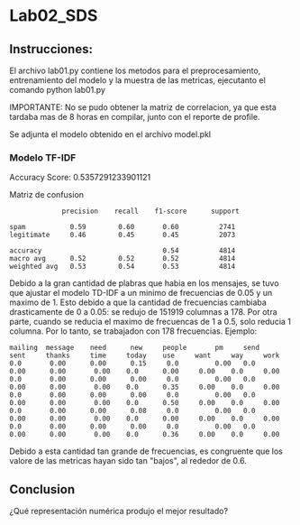 # Lab02_SDS

## Instrucciones:
El archivo lab01.py contiene los metodos para el preprocesamiento, entrenamiento del modelo y la muestra de las metricas, ejecutanto el comando python lab01.py

IMPORTANTE: No se pudo obtener la matriz de correlacion, ya que esta tardaba mas de 8 horas en compilar, junto con el reporte de profile.

Se adjunta el modelo obtenido en el archivo model.pkl


### Modelo TF-IDF

Accuracy Score: 0.5357291233901121

Matriz de confusion

                 precision    recall    f1-score      support

    spam           0.59        0.60       0.60          2741
    legitimate     0.46        0.45       0.45          2073

    accuracy                              0.54          4814
    macro avg      0.52        0.52       0.52          4814
    weighted avg   0.53        0.54       0.53          4814

Debido a la gran cantidad de plabras que habia en los mensajes, se tuvo que ajustar el modelo TD-IDF a un minimo de frecuencias de 0.05 y un maximo de 1. Esto debido a que la cantidad de frecuencias cambiaba drasticamente de 0 a 0.05: se redujo de 151919 columnas a 178. Por otra parte, cuando se reducia el maximo de frecuencas de 1 a 0.5, solo reducia 1 columna. Por lo tanto, se trabajadon con 178 frecuencias. Ejemplo:

    mailing  message    need      new     people       pm     send     sent     thanks     time     today    use     want     way     work
    0.0       0.00      0.00      0.15     0.0         0.00   0.0      0.00      0.00       0.00    0.0      0.00     0.00    0.0     0.00    
    0.0       0.00      0.00      0.00     0.0         0.00   0.0      0.00      0.00       0.00    0.0      0.35     0.00    0.0     0.00    
    0.0       0.00      0.00      0.00     0.0         0.00   0.0      0.00      0.00       0.00    0.0      0.50     0.00    0.0     0.00    
    0.0       0.00      0.00      0.08     0.0         0.00   0.0      0.00      0.00       0.00    0.0      0.00     0.00    0.0     0.00    
    0.0       0.00      0.00      0.00     0.0         0.00   0.0      0.00      0.00       0.00    0.0      0.36     0.00    0.0     0.00    
 
Debido a esta cantidad tan grande de frecuencias, es congruente que los valore de las metricas hayan sido tan "bajos", al rededor de 0.6.

## Conclusion

¿Qué representación numérica produjo el mejor resultado?

